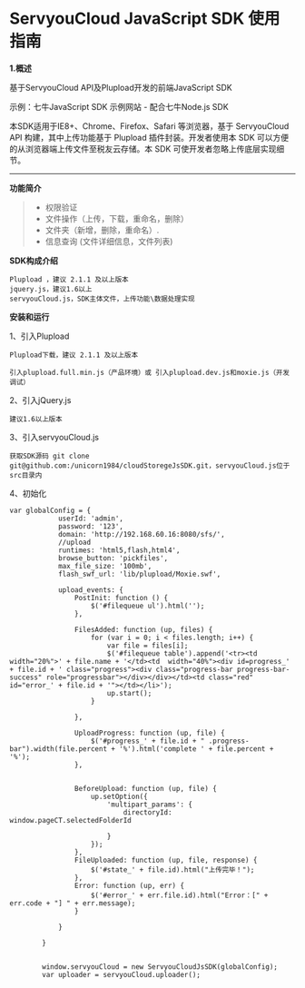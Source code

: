 ServyouCloud JavaScript SDK 使用指南
===================


**1.概述**

基于ServyouCloud API及Plupload开发的前端JavaScript SDK

示例：七牛JavaScript SDK 示例网站 - 配合七牛Node.js SDK

本SDK适用于IE8+、Chrome、Firefox、Safari 等浏览器，基于 ServyouCloud API 构建，其中上传功能基于 Plupload 插件封装。开发者使用本 SDK 可以方便的从浏览器端上传文件至税友云存储。本 SDK 可使开发者忽略上传底层实现细节。

----------


**功能简介**



> - 权限验证
> - 文件操作（上传，下载，重命名，删除）
> - 文件夹（新增，删除，重命名）.
> - 信息查询 (文件详细信息，文件列表)

**SDK构成介绍**

    Plupload ，建议 2.1.1 及以上版本
    jquery.js，建议1.6以上
    servyouCloud.js，SDK主体文件，上传功能\数据处理实现
    
**安装和运行**

1、引入Plupload

    Plupload下载，建议 2.1.1 及以上版本

    引入plupload.full.min.js（产品环境）或 引入plupload.dev.js和moxie.js（开发调试）
    
2、引入jQuery.js

    建议1.6以上版本

3、引入servyouCloud.js

    获取SDK源码 git clone git@github.com:/unicorn1984/cloudStoregeJsSDK.git，servyouCloud.js位于src目录内
4、初始化
```
var globalConfig = {
            userId: 'admin',
            password: '123',
            domain: 'http://192.168.60.16:8080/sfs/',
            //upload
            runtimes: 'html5,flash,html4',
            browse_button: 'pickfiles',
            max_file_size: '100mb',
            flash_swf_url: 'lib/plupload/Moxie.swf',

            upload_events: {
                PostInit: function () {
                    $('#filequeue ul').html('');
                },

                FilesAdded: function (up, files) {
                    for (var i = 0; i < files.length; i++) {
                        var file = files[i];
                        $('#filequeue table').append('<tr><td width="20%">' + file.name + '</td><td  width="40%"><div id=progress_' + file.id + ' class="progress"><div class="progress-bar progress-bar-success" role="progressbar"></div></div></td><td class="red" id="error_' + file.id + '"></td></li>');
                        up.start();
                    }

                },

                UploadProgress: function (up, file) {
                    $('#progress_' + file.id + " .progress-bar").width(file.percent + '%').html('complete ' + file.percent + '%');
                },


                BeforeUpload: function (up, file) {
                    up.setOption({
                        'multipart_params': {
                            directoryId: window.pageCT.selectedFolderId

                        }
                    });
                },
                FileUploaded: function (up, file, response) {
                    $('#state_' + file.id).html("上传完毕！");
                },
                Error: function (up, err) {
                    $('#error_' + err.file.id).html("Error：[" + err.code + "] " + err.message);
                }

            }

        }


        window.servyouCloud = new ServyouCloudJsSDK(globalConfig);
        var uploader = servyouCloud.uploader();
```
    

